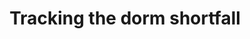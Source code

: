 ---
layout: post
title:  'Tracking the dorm shortfall'
story: 'http://www.bostonglobe.com/2014/05/04/tracking-dorm-shortfall/umq1VQjQWYrbDCH7hcOFlN/story.html'
text: 'A visual database that compares the difference between full-time students and dorm capacity nationwide.'
vimeo: '<iframe src="//player.vimeo.com/video/94374925?title=0&amp;byline=0&amp;portrait=0&amp;color=ffffff" width="640" height="318" frameborder="0" webkitallowfullscreen mozallowfullscreen allowfullscreen></iframe>'
---